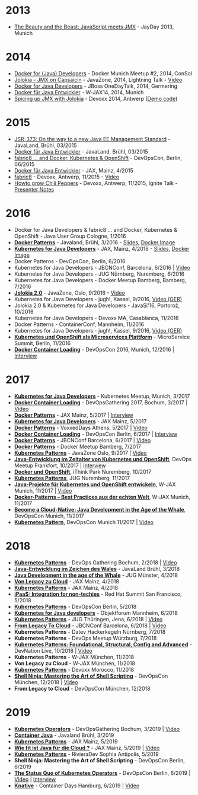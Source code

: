 # 2013

* [The Beauty and the Beast: JavaScript meets JMX](https://ro14nd.de/talks/2013/jayday-javascript-jmx/index.html) - JayDay 2013, Munich

# 2014

* [Docker for (Java) Developers](https://github.com/ro14nd-talks/archive/raw/gh-pages/2014/docker-meetup/index.html) - Docker Munich Meetup #2, 2014, ConSol
* [Jolokia - JMX on Capsaicin](https://github.com/ro14nd-talks/archive/raw/gh-pages/2014/javazone-jolokia.pdf) - JavaZone, 2014, Lightning Talk -  [Video](http://vimeo.com/105771547)
* [Docker for Java Developers](https://github.com/ro14nd-talks/archive/raw/gh-pages/2014/docker-onedaytalk.pdf) - JBoss OneDayTalk, 2014, Germering
* [Docker für Java Entwickler](https://github.com/ro14nd-talks/archive/raw/gh-pages/2014/wjax-docker-fuer-entwickler.pdf) - W-JAX14, 2014, Munich
* [Spicing up JMX with Jolokia](https://github.com/ro14nd-talks/archive/raw/gh-pages/2014/devoxx/jolokia-devoxx-2014.pdf) - Devoxx 2014, Antwerp ([Demo code](https://github.com/ro14nd-talks/archive/raw/gh-pages/2014/devoxx/jolokia-devoxx-2014-demo.tgz))

# 2015

* [JSR-373: On the way to a new Java EE Management Standard](https://ro14nd.de/talks/2015/javaland-2015-jsr-373.pdf) - JavaLand, Brühl, 03/2015
* [Docker für Java Entwickler](https://github.com/ro14nd-talks/archive/raw/gh-pages/2015/javaland-2015-docker-fuer-java-entwickler.pdf) - JavaLand, Brühl, 03/2015
* [fabric8 ... and Docker, Kubernetes & OpenShift](https://github.com/ro14nd-talks/archive/raw/gh-pages/2015/devopscon-2015-fabric8.pdf) - DevOpsCon, Berlin, 06/2015
* [Docker für Java Entwickler](https://github.com/ro14nd-talks/archive/raw/gh-pages/2015/jax-2015-docker-java.pdf) - JAX, Mainz, 4/2015
* [fabric8](https://github.com/ro14nd-talks/archive/raw/gh-pages/2015/devoxx-2015-fabric8.pdf) - Devoxx, Antwerp, 11/2015 - [Video](https://www.youtube.com/watch?v=DCQ9SEdteHs)
* [Howto grow Chili Peppers](https://github.com/ro14nd-talks/archive/raw/gh-pages/2015/devoxx-2015-howto-grow-chili-pepper.pdf) - Devoxx, Antwerp, 11/2015, Ignite Talk - [Presenter Notes](https://github.com/ro14nd-talks/archive/raw/gh-pages/2015/devoxx-2015-howto-grow-chili-pepper-notes.pdf)

# 2016

* Docker for Java Developers & fabric8 ... and Docker, Kubernetes & OpenShift - Java User Group Cologne, 1/2016
* **[Docker Patterns](https://github.com/ro14nd-talks/docker-patterns)** - Javaland, Brühl, 3/2016 - [Slides](https://github.com/ro14nd-talks/docker-patterns/raw/master/slides.pdf), [Docker Image](https://hub.docker.com/r/rhuss/docker-patterns/)
* **[Kubernetes for Java Developers](https://github.com/ro14nd-talks/kubernetes-for-java-developers)** - JAX, Mainz, 4/2016 - [Slides](https://github.com/ro14nd-talks/kubernetes-for-java-developers/raw/master/slides/kubernetes-for-java-developers.pdf), [Docker Image](https://hub.docker.com/r/rhuss/kubernetes-for-java-developers/)
* Docker Patterns - DevOpsCon, Berlin, 6/2016
* Kubernetes for Java Developers - JBCNConf, Barcelona, 6/2016 | [Video](https://www.youtube.com/watch?v=Gjij2t14pfg)
* Kubernetes for Java Developers - JUG Nürnberg, Nuremberg, 6/2016
* Kubernetes for Java Developers - Docker Meetup Bamberg, Bamberg, 7/2016
* **[Jolokia 2.0](2016/javazone-2016-jolokia-2.pdf)** - JavaZone, Oslo, 9/2016 - [Video](https://vimeo.com/181896821)
* Kubernetes for Java Developers - jugh!, Kassel, 9/2016, [Video (GER)](https://www.youtube.com/watch?v=R1nQFl_wQlE)
* Jolokia 2.0 & Kubernetes for Java Developers - JavaSi'16, Portorož, 10/2016
* Kubernetes for Java Developers - Devoxx MA, Casablanca, 11/2016
* Docker Patterns - ContainerConf, Mannheim, 11/2016
* Kubernetes for Java Developers - jugh!, Kassel, 9/2016, [Video (GER)](https://www.youtube.com/watch?v=R1nQFl_wQlE)
* **[Kubernetes und OpenShift als Microservices Plattform](https://microservices-summit.de/session/kubernetes-und-openshift-als-microservices-plattform)** - MicroService Summit, Berlin, 11/2016
* **[Docker Container Loading](https://devopsconference.de/session/docker-container-loading/)** - DevOpsCon 2016, Munich, 12/2016 | [Interview](https://www.youtube.com/watch?v=Br0aqc4KaFI)

# 2017

* **[Kubernetes for Java Developers](https://www.meetup.com/de-DE/Munchen-Kubernetes-Meetup/events/237311449/)** - Kubernetes Meetup, Munich, 3/2017
* **[Docker Container Loading](https://devopsconference.de/session/docker-container-loading/)** - DevOpsGathering 2017, Bochum, 3/2017 | [Video](https://www.youtube.com/watch?v=VVXHVCK4BFI)
* **[Docker Patterns](https://github.com/ro14nd-talks/docker-patterns/tree/jax2017)** - JAX Mainz, 5/2017 | [Interview](https://www.youtube.com/watch?v=goisiOqJxpE)
* **[Kubernetes for Java Developers](https://github.com/ro14nd-talks/kubernetes-for-java-developers/tree/jax2017)** - JAX Mainz, 5/2017
* **[Docker Patterns](https://github.com/ro14nd-talks/docker-patterns/tree/voxxed-athens)** - VoxxedDays Athens, 5/2017 | [Video](https://www.youtube.com/watch?v=m7ZKQgo1r6Q)
* **[Docker Container Loading](https://devopsconference.de/container-technologies/docker-container-loading/)** - DevOpsCon Berlin, 6/2017 | [Interview](https://www.youtube.com/watch?v=1yH4iihLzxE)
* **[Docker Patterns](http://www.jbcnconf.com/2017/infoSpeaker.html?ref=roland-huss)** - JBCNConf Barcelona, 6/2017 | [Video](https://www.youtube.com/watch?v=UCC3Lso9GRU)
* **[Docker Patterns](https://www.meetup.com/de-DE/Docker-Bamberg/events/240645574/)** - Docker Meetup Bamberg, 7/2017
* **[Kubernetes Patterns](https://2017.javazone.no/program/877bd912e4c340c0ad12ab27a9328611)** - JavaZone Oslo, 9/2017 | [Video](https://vimeo.com/233785743)
* **[Java-Entwicklung im Zeitalter von Kubernetes und OpenShift](https://www.meetup.com/de-DE/DevOps-Frankfurt/events/241112360/)**, DevOps Meetup Frankfort, 10/2017 | [Interview](https://www.youtube.com/watch?v=IO130Zb_vDA)
* **[Docker und OpenShift](https://ithinkpark.de/)**, iThink Park Nuremberg, 10/2017
* **[Kubernetes Patterns](https://www.meetup.com/de-DE/JUG-Nurnberg/events/244302832/)**, JUG Nuremberg, 11/2017
* **[Java-Projekte für Kubernetes und OpenShift entwickeln](https://jax.de/cloud-container-serverless/java-projekte-fuer-kubernetes-und-openshift-entwickeln/)**, W-JAX Munich, 11/2017 | [Video](https://jaxenter.de/java-kubernetes-openshift-75025)
* **[Docker-Patterns – Best Practices aus der echten Welt](https://jax.de/cloud-container-serverless/docker-patterns-best-practices-aus-der-echten-welt/)**, W-JAX Munich, 11/2017
* **[Become a Cloud-Native: Java Development in the Age of the Whale](https://devopsconference.de/container-technologies/become-a-cloud-native-java-development-in-the-age-of-the-whale/)**, DevOpsCon Munich, 11/2017
* **[Kubernetes Pattern](https://devopsconference.de/container-technologies/kubernetes-patterns/)**, DevOpsCon Munich 11/2017 | [Video](https://youtu.be/3vfsHc8uaLw)

# 2018

* **[Kubernetes Patterns](https://github.com/ro14nd-talks/kubernetes-patterns/blob/devopsgathering2018bochum/kubernetes-patterns-devopsgathering2018bochum.pdf)** - DevOps Gathering Bochum, 2/2018 | [Video](https://www.youtube.com/watch?v=qqJnv20hq1E)
* **[Java-Entwicklung im Zeichen des Wales](https://github.com/ro14nd-talks/kubernetes-for-java-developers/blob/javaland2018/kubernetes-for-java-developers-javaland2018.pdf)** - JavaLand Brühl, 3/2018
* **[Java Development in the age of the Whale](https://github.com/ro14nd-talks/kubernetes-for-java-developers/blob/jug-muenster/kubernetes-for-java-developers-jug-muenster.pdf)** - JUG Münster, 4/2018
* **[Von Legacy zu Cloud](https://github.com/ro14nd-talks/archive/raw/gh-pages/2018/from-legacy-to-cloud.pdf)** - JAX Mainz, 4/2018
* **[Kubernetes Patterns](https://github.com/ro14nd-talks/kubernetes-patterns/blob/jax2018mainz/kubernetes-patterns-jax2018mainz.pdf)** - JAX Mainz, 4/2018
* **[iPaaS: Integration for non-techies](https://github.com/ro14nd-talks/archive/raw/gh-pages/2018/fuse-ignite-demo.pdf)** - Red Hat Summit San Francisco, 5/2018
* **[Kubernetes Patterns](https://github.com/ro14nd-talks/kubernetes-patterns/blob/devopscon2018berlin/kubernetes-patterns-devopscon2018berlin.pdf)** - DevOpsCon Berlin, 5/2018
* **[Kubernetes for Java developers](https://github.com/ro14nd-talks/kubernetes-for-java-developers/blob/objectforum2018-mannheim/kubernetes-for-java-developers-objectforum2018-mannheim.pdf)** - Objektforum Mannheim, 6/2018
* **[Kubernetes Patterns](https://github.com/ro14nd-talks/kubernetes-patterns/blob/jugth2018jena/kubernetes-patterns-jugth2018jena.pdf)** - JUG Thüringen, Jena, 6/2018 | [Video](https://www.youtube.com/watch?v=q_803rWJQLw)
* **[From Legacy To Cloud](https://github.com/ro14nd-talks/archive/raw/gh-pages/2018/from-legacy-to-cloud.pdf)** - JBCNConf Barcelona, 6/2018 | [Video](https://youtu.be/xDwJw3l0ENc)
* **Kubernetes Patterns** - Datev Hackerkegeln Nürnberg, 7/2018
* **Kubernetes Patterns** - DevOps Meetup Würzburg, 7/2018
* **[Kubernetes Patterns: Foundational, Structural, Config and Advanced](https://www.youtube.com/watch?v=n3F9zJvG67c)** - DevNation Live, 10/2018 | [Video](https://www.youtube.com/watch?v=n3F9zJvG67c)
* **Kubernetes Patterns** - W-JAX München, 11/2018
* **Von Legacy zu Cloud** - W-JAX München, 11/2018
* **[Kubernetes Patterns](2018/kubernetes-patterns-devoxx2018morocco.pdf)** - Devoxx Morocco, 11/2018
* **[Shell Ninja: Mastering the Art of Shell Scripting](https://youtu.be/1mt2-LbKuvY)** - DevOpsCon München, 12/2018 | [Video](https://youtu.be/1mt2-LbKuvY)
* **From Legacy to Cloud** - DevOpsCon München, 12/2018

# 2019

* **[Kubernetes Operators](2019/kubernetes-operators-devopsgathering-2019.pdf)** - DevOpsGathering Bochum, 3/2019 | [Video](https://youtu.be/ZVeiw9TyrWM)
* **[Container Java](2019/container-java-javaland-2019.pdf)** - Javaland Brühl, 3/2019
* **[Kubernetes Patterns](2019/kubernetes-patterns-jax-2019.pdf)** - JAX Mainz, 5/2019
* **[Wie fit ist Java für die Cloud ?](2019/container-java-jax-2019.pdf)** - JAX Mainz, 5/2019 | [Video](https://www.youtube.com/watch?v=Euh_BQoDfZ0)
* **[Kubernetes Patterns](2019/kubernetes-patterns-rivieradev-2019.pdf)** - RivieraDev Sophia Antipolis, 5/2019
* **Shell Ninja: Mastering the Art of Shell Scripting** - DevOpsCon Berlin, 6/2019
* **[The Status Quo of Kubernetes Operators](2019/kubernetes-operators-devopscon-2019.pdf)** - DevOpsCon Berlin, 6/2019 | [Video](https://www.youtube.com/watch?v=GY9giHDhqLs) | [Interview](https://www.youtube.com/watch?v=6BuutiPvw_g)
* **[Knative](2019/knative-containerdays-2019.pdf)** - Container Days Hamburg, 6/2019 | [Video](https://www.youtube.com/watch?v=vat4CKx_HZY)
